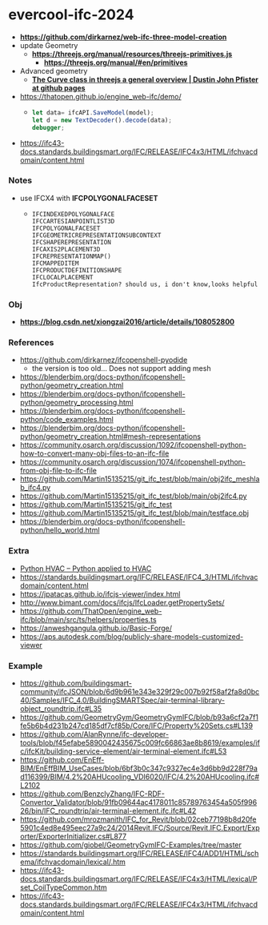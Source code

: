 evercool-ifc-2024
=================
- **https://github.com/dirkarnez/web-ifc-three-model-creation**
- update Geometry
  - **https://threejs.org/manual/resources/threejs-primitives.js**
    - **https://threejs.org/manual/#en/primitives**
- Advanced geometry
  - [**The Curve class in threejs a general overview | Dustin John Pfister at github pages**](https://dustinpfister.github.io/2022/06/17/threejs-curve/)
- https://thatopen.github.io/engine_web-ifc/demo/
  - ```js
    let data= ifcAPI.SaveModel(model);
    let d = new TextDecoder().decode(data);
    debugger;
    ```
- https://ifc43-docs.standards.buildingsmart.org/IFC/RELEASE/IFC4x3/HTML/ifchvacdomain/content.html
### Notes
- use IFCX4 with **IFCPOLYGONALFACESET**
  - ```
    IFCINDEXEDPOLYGONALFACE
    IFCCARTESIANPOINTLIST3D
    IFCPOLYGONALFACESET
    IFCGEOMETRICREPRESENTATIONSUBCONTEXT
    IFCSHAPEREPRESENTATION
    IFCAXIS2PLACEMENT3D
    IFCREPRESENTATIONMAP()
    IFCMAPPEDITEM
    IFCPRODUCTDEFINITIONSHAPE
    IFCLOCALPLACEMENT
    IfcProductRepresentation? should us, i don't know,looks helpful
    ```
### Obj
- **https://blog.csdn.net/xiongzai2016/article/details/108052800**
### References
- https://github.com/dirkarnez/ifcopenshell-pyodide
  - the version is too old... Does not support adding mesh
- https://blenderbim.org/docs-python/ifcopenshell-python/geometry_creation.html
- https://blenderbim.org/docs-python/ifcopenshell-python/geometry_processing.html
- https://blenderbim.org/docs-python/ifcopenshell-python/code_examples.html
- https://blenderbim.org/docs-python/ifcopenshell-python/geometry_creation.html#mesh-representations
- https://community.osarch.org/discussion/1092/ifcopenshell-python-how-to-convert-many-obj-files-to-an-ifc-file
- https://community.osarch.org/discussion/1074/ifcopenshell-python-from-obj-file-to-ifc-file
- https://github.com/Martin15135215/git_ifc_test/blob/main/obj2ifc_meshlab_ifc4.py
- https://github.com/Martin15135215/git_ifc_test/blob/main/obj2ifc4.py
- https://github.com/Martin15135215/git_ifc_test
- https://github.com/Martin15135215/git_ifc_test/blob/main/testface.obj
- https://blenderbim.org/docs-python/ifcopenshell-python/hello_world.html

### Extra
- [Python HVAC – Python applied to HVAC](https://pythoncvc.net/?lang=en)
- https://standards.buildingsmart.org/IFC/RELEASE/IFC4_3/HTML/ifchvacdomain/content.html
- https://jpatacas.github.io/ifcjs-viewer/index.html
- http://www.bimant.com/docs/ifcjs/IfcLoader.getPropertySets/
- https://github.com/ThatOpen/engine_web-ifc/blob/main/src/ts/helpers/properties.ts
- https://anweshgangula.github.io/Basic-Forge/
- https://aps.autodesk.com/blog/publicly-share-models-customized-viewer

### Example
- https://github.com/buildingsmart-community/ifcJSON/blob/6d9b961e343e329f29c007b92f58af2fa8d0bc40/Samples/IFC_4.0/BuildingSMARTSpec/air-terminal-library-object_roundtrip.ifc#L35
- https://github.com/GeometryGym/GeometryGymIFC/blob/b93a6cf2a7f1fe5b6b4d231b247cd185df7cf85b/Core/IFC/Property%20Sets.cs#L139
- https://github.com/AlanRynne/ifc-developer-tools/blob/f45efabe5890042435675c009fc66863ae8b8619/examples/ifc/ifcKit/building-service-element/air-terminal-element.ifc#L53
- https://github.com/EnEff-BIM/EnEffBIM_UseCases/blob/6bf3b0c347c9327ec4e3d6bb9d228f79ad116399/BIM/4.2%20AHUcooling_VDI6020/IFC/4.2%20AHUcooling.ifc#L2102
- https://github.com/BenzclyZhang/IFC-RDF-Convertor_Validator/blob/91fb09644ac4178011c85789763454a505f99626/bin/IFC_roundtrip/air-terminal-element.ifc.ifc#L42
- https://github.com/mrozmanith/IFC_for_Revit/blob/02ceb77198b8d20fe5901c4ed8e495eec27a9c24/2014Revit.IFC/Source/Revit.IFC.Export/Exporter/ExporterInitializer.cs#L877
- https://github.com/giobel/GeometryGymIFC-Examples/tree/master
- https://standards.buildingsmart.org/IFC/RELEASE/IFC4/ADD1/HTML/schema/ifchvacdomain/lexical/.htm
- https://ifc43-docs.standards.buildingsmart.org/IFC/RELEASE/IFC4x3/HTML/lexical/Pset_CoilTypeCommon.htm
- https://ifc43-docs.standards.buildingsmart.org/IFC/RELEASE/IFC4x3/HTML/ifchvacdomain/content.html
